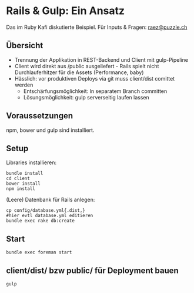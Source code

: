 # Rails & Gulp: Ein Ansatz

Das im Ruby Kafi diskutierte Beispiel.
Für Inputs & Fragen: raez@puzzle.ch

## Übersicht

* Trennung der Applikation in REST-Backend und Client mit gulp-Pipeline
* Client wird direkt aus /public ausgeliefert - Rails spielt nicht Durchlauferhitzer für die Assets (Performance, baby)
* Hässlich: vor produktiven Deploys via git muss client/dist comittet werden
  * Entschärfungsmöglichkeit: In separatem Branch committen
  * Lösungsmöglichkeit: gulp serverseitig laufen lassen 

## Voraussetzungen

npm, bower und gulp sind installiert.

## Setup

Libraries installieren:

    bundle install
    cd client
    bower install
    npm install
  
(Leere) Datenbank für Rails anlegen:
   
    cp config/database.yml{.dist,}
    #hier evtl database.yml editieren
    bundle exec rake db:create       
    
## Start

    bundle exec foreman start
    
## client/dist/ bzw public/ für Deployment bauen

    gulp
